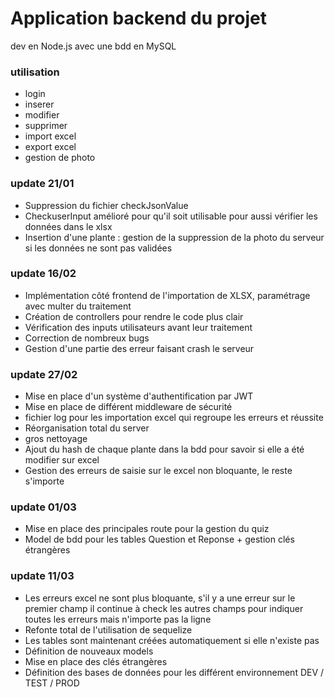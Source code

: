 # Application backend du projet

dev en Node.js avec une bdd en MySQL

### utilisation

- login
- inserer 
- modifier
- supprimer
- import excel
- export excel
- gestion de photo

### update 21/01 

- Suppression du fichier checkJsonValue 
- CheckuserInput amélioré pour qu'il soit utilisable pour aussi vérifier les données dans le xlsx
- Insertion d'une plante : gestion de la suppression de la photo du serveur si les données ne sont pas validées 

### update 16/02 

- Implémentation côté frontend de l'importation de XLSX, paramétrage avec multer du traitement 
- Création de controllers pour rendre le code plus clair 
- Vérification des inputs utilisateurs avant leur traitement
- Correction de nombreux bugs
- Gestion d'une partie des erreur faisant crash le serveur 

### update 27/02

- Mise en place d'un système d'authentification par JWT
- Mise en place de différent middleware de sécurité
- fichier log pour les importation excel qui regroupe les erreurs et réussite
- Réorganisation total du server
- gros nettoyage
- Ajout du hash de chaque plante dans la bdd pour savoir si elle a été modifier sur excel
- Gestion des erreurs de saisie sur le excel non bloquante, le reste s'importe

### update 01/03

- Mise en place des principales route pour la gestion du quiz 
- Model de bdd pour les tables Question et Reponse + gestion clés étrangères

### update 11/03

- Les erreurs excel ne sont plus bloquante, s'il y a une erreur sur le premier champ il continue 
à check les autres champs pour indiquer toutes les erreurs mais n'importe pas la ligne
- Refonte total de l'utilisation de sequelize 
- Les tables sont maintenant créées automatiquement si elle n'existe pas 
- Définition de nouveaux models
- Mise en place des clés étrangères 
- Définition des bases de données pour les différent environnement DEV / TEST / PROD